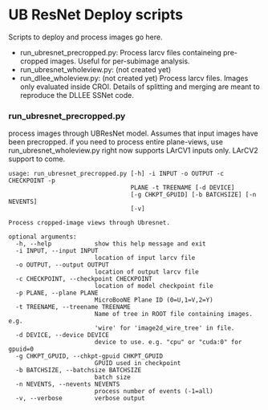 # UB ResNet Deploy scripts

Scripts to deploy and process images go here.

* run_ubresnet_precropped.py: Process larcv files containeing pre-cropped images. Useful for per-subimage analysis.
* run_ubresnet_wholeview.py: (not created yet)
* run_dllee_wholeview.py: (not created yet) Process larcv files. Images only evaluated inside CROI. Details of splitting and merging are meant to reproduce the DLLEE SSNet code.


### run_ubresnet_precropped.py

process images through UBResNet model. Assumes that input images have been precropped.
if you need to process entire plane-views, use run_ubresnet_wholeview.py
right now supports LArCV1 inputs only. LArCV2 support to come.

```
usage: run_ubresnet_precropped.py [-h] -i INPUT -o OUTPUT -c CHECKPOINT -p
                                  PLANE -t TREENAME [-d DEVICE]
                                  [-g CHKPT_GPUID] [-b BATCHSIZE] [-n NEVENTS]
                                  [-v]

Process cropped-image views through Ubresnet.

optional arguments:
  -h, --help            show this help message and exit
  -i INPUT, --input INPUT
                        location of input larcv file
  -o OUTPUT, --output OUTPUT
                        location of output larcv file
  -c CHECKPOINT, --checkpoint CHECKPOINT
                        location of model checkpoint file
  -p PLANE, --plane PLANE
                        MicroBooNE Plane ID (0=U,1=V,2=Y)
  -t TREENAME, --treename TREENAME
                        Name of tree in ROOT file containing images. e.g.
                        'wire' for 'image2d_wire_tree' in file.
  -d DEVICE, --device DEVICE
                        device to use. e.g. "cpu" or "cuda:0" for gpuid=0
  -g CHKPT_GPUID, --chkpt-gpuid CHKPT_GPUID
                        GPUID used in checkpoint
  -b BATCHSIZE, --batchsize BATCHSIZE
                        batch size
  -n NEVENTS, --nevents NEVENTS
                        process number of events (-1=all)
  -v, --verbose         verbose output

```

